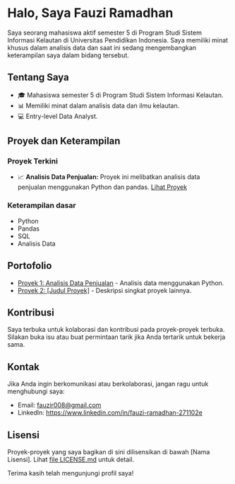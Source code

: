 # Halo, Saya Fauzi Ramadhan

Saya seorang mahasiswa aktif semester 5 di Program Studi Sistem Informasi Kelautan di Universitas Pendidikan Indonesia. Saya memiliki minat khusus dalam analisis data dan saat ini sedang mengembangkan keterampilan saya dalam bidang tersebut.

## Tentang Saya

- 🎓 Mahasiswa semester 5 di Program Studi Sistem Informasi Kelautan.
- 📊 Memiliki minat dalam analisis data dan ilmu kelautan.
- 💻 Entry-level Data Analyst.

## Proyek dan Keterampilan

### Proyek Terkini

- 📈 **Analisis Data Penjualan:** Proyek ini melibatkan analisis data penjualan menggunakan Python dan pandas. [Lihat Proyek](#)

### Keterampilan dasar

- Python
- Pandas
- SQL
- Analisis Data

## Portofolio

- [Proyek 1: Analisis Data Penjualan](#) - Analisis data menggunakan Python.
- [Proyek 2: [Judul Proyek]](#) - Deskripsi singkat proyek lainnya.

## Kontribusi

Saya terbuka untuk kolaborasi dan kontribusi pada proyek-proyek terbuka. Silakan buka isu atau buat permintaan tarik jika Anda tertarik untuk bekerja sama.

## Kontak

Jika Anda ingin berkomunikasi atau berkolaborasi, jangan ragu untuk menghubungi saya:

- Email: fauzir008@gmail.com
- LinkedIn: https://www.linkedin.com/in/fauzi-ramadhan-271102e

## Lisensi

Proyek-proyek yang saya bagikan di sini dilisensikan di bawah [Nama Lisensi]. Lihat [file LICENSE.md](LICENSE.md) untuk detail.

Terima kasih telah mengunjungi profil saya!

